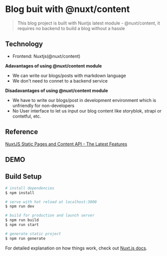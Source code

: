 # Blog buit with @nuxt/content 

> This blog project is built with Nuxtjs latest module - @nuxt/content, it requires no backend to build a blog without a hassle

## Technology
- Frontend: Nuxtjs(@nuxt/content)
  
**Adavantages of using @nuxt/content module**
- We can write our blogs/posts with markdown language
- We don't need to connet to a backend service

**Disadavantages of using @nuxt/content module**
- We have to write our blogs/post in development environment which is unfriendly for non-developers
- No User interface to let us input our blog content like storyblok, strapi or contetful, etc.
  
## Reference
[NuxtJS Static Pages and Content API - The Latest Features](https://www.youtube.com/watch?v=syD1Z55X8fQ)


## DEMO
[]()

## Build Setup

```bash
# install dependencies
$ npm install

# serve with hot reload at localhost:3000
$ npm run dev

# build for production and launch server
$ npm run build
$ npm run start

# generate static project
$ npm run generate
```

For detailed explanation on how things work, check out [Nuxt.js docs](https://nuxtjs.org).

